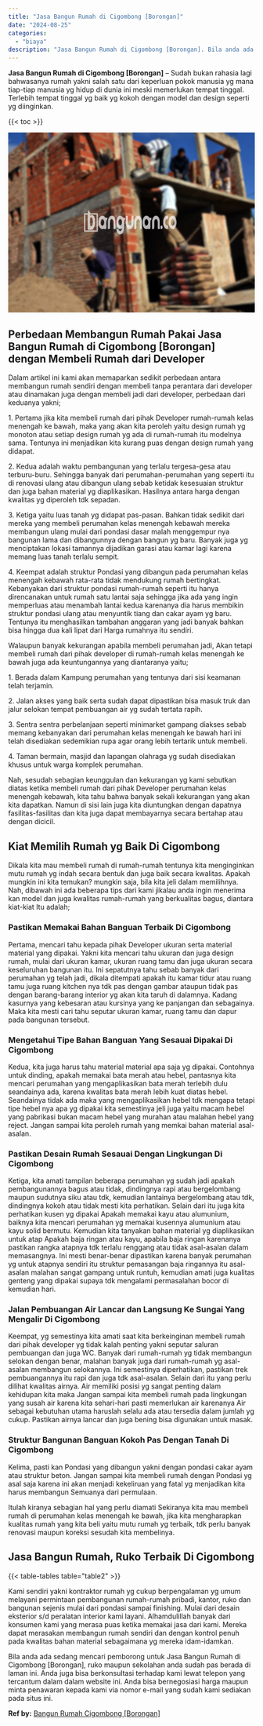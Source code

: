 ```yaml
---
title: "Jasa Bangun Rumah di Cigombong [Borongan]"
date: "2024-08-25"
categories: 
  - "biaya"
description: "Jasa Bangun Rumah di Cigombong [Borongan]. Bila anda ada sedang mencari pemborong untuk Jasa Bangun Rumah di Cigombong [Borongan], ruko maupun sekolahan an..."
---
```


**Jasa Bangun Rumah di Cigombong \[Borongan\]** – Sudah bukan rahasia lagi bahwasanya rumah yakni salah satu dari keperluan pokok manusia yg mana tiap-tiap manusia yg hidup di dunia ini meski memerlukan tempat tinggal. Terlebih tempat tinggal yg baik yg kokoh dengan model dan design seperti yg diinginkan.

{{< toc >}}

![Jasa Bangun Rumah di Cigombong [Borongan]](/images/borong-bangunan-09.png)

## Perbedaan Membangun Rumah Pakai Jasa Bangun Rumah di Cigombong \[Borongan\] dengan Membeli Rumah dari Developer

Dalam artikel ini kami akan memaparkan sedikit perbedaan antara membangun rumah sendiri dengan membeli tanpa perantara dari developer atau dinamakan juga dengan membeli jadi dari developer, perbedaan dari keduanya yakni;

1\. Pertama jika kita membeli rumah dari pihak Developer rumah-rumah kelas menengah ke bawah, maka yang akan kita peroleh yaitu design rumah yg monoton atau setiap design rumah yg ada di rumah-rumah itu modelnya sama. Tentunya ini menjadikan kita kurang puas dengan design rumah yang didapat.

2\. Kedua adalah waktu pembangunan yang terlalu tergesa-gesa atau terburu-buru. Sehingga banyak dari perumahan-perumahan yang seperti itu di renovasi ulang atau dibangun ulang sebab ketidak kesesuaian struktur dan juga bahan material yg diaplikasikan. Hasilnya antara harga dengan kwalitas yg diperoleh tdk sepadan.

3\. Ketiga yaitu luas tanah yg didapat pas-pasan. Bahkan tidak sedikit dari mereka yang membeli perumahan kelas menengah kebawah mereka membangun ulang mulai dari pondasi dasar malah menggempur nya bangunan lama dan dibangunnya dengan bangun yg baru. Banyak juga yg menciptakan lokasi tamannya dijadikan garasi atau kamar lagi karena memang luas tanah terlalu sempit.

4\. Keempat adalah struktur Pondasi yang dibangun pada perumahan kelas menengah kebawah rata-rata tidak mendukung rumah bertingkat. Kebanyakan dari struktur pondasi rumah-rumah seperti itu hanya direncanakan untuk rumah satu lantai saja sehingga jika ada yang ingin memperluas atau menambah lantai kedua karenanya dia harus membikin struktur pondasi ulang atau menyuntik tiang dan cakar ayam yg baru. Tentunya itu menghasilkan tambahan anggaran yang jadi banyak bahkan bisa hingga dua kali lipat dari Harga rumahnya itu sendiri.

Walaupun banyak kekurangan apabila membeli perumahan jadi, Akan tetapi membeli rumah dari pihak developer di rumah-rumah kelas menengah ke bawah juga ada keuntungannya yang diantaranya yaitu;

1\. Berada dalam Kampung perumahan yang tentunya dari sisi keamanan telah terjamin.

2\. Jalan akses yang baik serta sudah dapat dipastikan bisa masuk truk dan jalur selokan tempat pembuangan air yg sudah tertata rapih.

3\. Sentra sentra perbelanjaan seperti minimarket gampang diakses sebab memang kebanyakan dari perumahan kelas menengah ke bawah hari ini telah disediakan sedemikian rupa agar orang lebih tertarik untuk membeli.

4\. Taman bermain, masjid dan lapangan olahraga yg sudah disediakan khusus untuk warga komplek perumahan.

Nah, sesudah sebagian keunggulan dan kekurangan yg kami sebutkan diatas ketika membeli rumah dari pihak Developer perumahan kelas menengah kebawah, kita tahu bahwa banyak sekali kekurangan yang akan kita dapatkan. Namun di sisi lain juga kita diuntungkan dengan dapatnya fasilitas-fasilitas dan kita juga dapat membayarnya secara bertahap atau dengan dicicil.

## Kiat Memilih Rumah yg Baik Di Cigombong

Dikala kita mau membeli rumah di rumah-rumah tentunya kita menginginkan mutu rumah yg indah secara bentuk dan juga baik secara kwalitas. Apakah mungkin ini kita temukan? mungkin saja, bila kita jeli dalam memilihnya. Nah, dibawah ini ada beberapa tips dari kami jikalau anda ingin menerima kan model dan juga kwalitas rumah-rumah yang berkualitas bagus, diantara kiat-kiat Itu adalah;

### Pastikan Memakai Bahan Banguan Terbaik Di Cigombong

Pertama, mencari tahu kepada pihak Developer ukuran serta material material yang dipakai. Yakni kita mencari tahu ukuran dan juga design rumah, mulai dari ukuran kamar, ukuran ruang tamu dan juga ukuran secara keseluruhan bangunan itu. Ini sepatutnya tahu sebab banyak dari perumahan yg telah jadi, dikala ditempati apakah itu kamar tidur atau ruang tamu juga ruang kitchen nya tdk pas dengan gambar ataupun tidak pas dengan barang-barang interior yg akan kita taruh di dalamnya. Kadang kasurnya yang kebesaran atau kursinya yang ke panjangan dan sebagainya. Maka kita mesti cari tahu seputar ukuran kamar, ruang tamu dan dapur pada bangunan tersebut.

### Mengetahui Tipe Bahan Banguan Yang Sesauai Dipakai Di Cigombong

Kedua, kita juga harus tahu material material apa saja yg dipakai. Contohnya untuk dinding, apakah memakai bata merah atau hebel, pantasnya kita mencari perumahan yang mengaplikasikan bata merah terlebih dulu seandainya ada, karena kwalitas bata merah lebih kuat diatas hebel. Seandainya tidak ada maka yang mengaplikasikan hebel tdk mengapa tetapi tipe hebel nya apa yg dipakai kita semestinya jeli juga yaitu macam hebel yang pabrikasi bukan macam hebel yang murahan atau malahan hebel yang reject. Jangan sampai kita peroleh rumah yang memkai bahan material asal-asalan.

### Pastikan Desain Rumah Sesauai Dengan Lingkungan Di Cigombong

Ketiga, kita amati tampilan beberapa perumahan yg sudah jadi apakah pembangunannya bagus atau tidak, dindingnya rapi atau bergelombang maupun sudutnya siku atau tdk, kemudian lantainya bergelombang atau tdk, dindingnya kokoh atau tidak mesti kita perhatikan. Selain dari itu juga kita perhatikan kusen yg dipakai Apakah memakai kayu atau alumunium, baiknya kita mencari perumahan yg memakai kusennya alumunium atau kayu solid bermutu. Kemudian kita tanyakan bahan material yg diaplikasikan untuk atap Apakah baja ringan atau kayu, apabila baja ringan karenanya pastikan rangka atapnya tdk terlalu renggang atau tidak asal-asalan dalam memasangnya. Ini mesti benar-benar dipastikan karena banyak perumahan yg untuk atapnya sendiri itu struktur pemasangan baja ringannya itu asal-asalan malahan sangat gampang untuk runtuh, kemudian amati juga kualitas genteng yang dipakai supaya tdk mengalami permasalahan bocor di kemudian hari.

### Jalan Pembuangan Air Lancar dan Langsung Ke Sungai Yang Mengalir Di Cigombong

Keempat, yg semestinya kita amati saat kita berkeinginan membeli rumah dari pihak developer yg tidak kalah penting yakni seputar saluran pembuangan dan juga WC. Banyak dari rumah-rumah yg tidak membangun selokan dengan benar, malahan banyak juga dari rumah-rumah yg asal-asalan membangun selokannya. Ini semestinya diperhatikan, pastikan trek pembuangannya itu rapi dan juga tdk asal-asalan. Selain dari itu yang perlu dilihat kwalitas airnya. Air memiliki posisi yg sangat penting dalam kehidupan kita maka Jangan sampai kita membeli rumah pada lingkungan yang susah air karena kita sehari-hari pasti memerlukan air karenanya Air sebagai kebutuhan utama haruslah selalu ada atau tersedia dalam jumlah yg cukup. Pastikan airnya lancar dan juga bening bisa digunakan untuk masak.

### Struktur Bangunan Banguan Kokoh Pas Dengan Tanah Di Cigombong

Kelima, pasti kan Pondasi yang dibangun yakni dengan pondasi cakar ayam atau struktur beton. Jangan sampai kita membeli rumah dengan Pondasi yg asal saja karena ini akan menjadi kekeliruan yang fatal yg menjadikan kita harus membangun Semuanya dari permulaan.

Itulah kiranya sebagian hal yang perlu diamati Sekiranya kita mau membeli rumah di perumahan kelas menengah ke bawah, jika kita mengharapkan kualitas rumah yang kita beli yaitu mutu rumah yg terbaik, tdk perlu banyak renovasi maupun koreksi sesudah kita membelinya.

## Jasa Bangun Rumah, Ruko Terbaik Di Cigombong

{{< table-tables table="table2" >}}

Kami sendiri yakni kontraktor rumah yg cukup berpengalaman yg umum melayani permintaan pembangunan rumah-rumah pribadi, kantor, ruko dan bangunan sejenis mulai dari pondasi sampai finishing. Mulai dari desain eksterior s/d peralatan interior kami layani. Alhamdulillah banyak dari konsumen kami yang merasa puas ketika memakai jasa dari kami. Mereka dapat merasakan membangun rumah sendiri dan dengan kontrol penuh pada kwalitas bahan material sebagaimana yg mereka idam-idamkan.

Bila anda ada sedang mencari pemborong untuk Jasa Bangun Rumah di Cigombong \[Borongan\], ruko maupun sekolahan anda sudah pas berada di laman ini. Anda juga bisa berkonsultasi terhadap kami lewat telepon yang tercantum dalam dalam website ini. Anda bisa bernegosiasi harga maupun minta penawaran kepada kami via nomor e-mail yang sudah kami sediakan pada situs ini.

**Ref by:** [Bangun Rumah Cigombong [Borongan]](https://id.wikipedia.org/wiki/Bangun)
